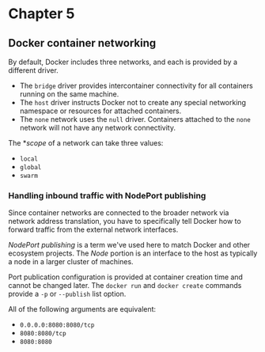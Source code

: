 # Chapter 5

## Docker container networking

By default, Docker includes three networks, and each is provided by
a different driver.

+ The `bridge` driver provides intercontainer connectivity for all
containers running on the same machine.
+ The `host` driver instructs Docker not to create any
special
networking namespace or resources for attached containers.
+ The `none` network uses the `null` driver. Containers attached
to the `none` network will not have any network connectivity.

The **scope* of a network can take three values:

+ `local`
+ `global`
+ `swarm`

### Handling inbound traffic with NodePort publishing

Since container networks are connected to the broader network via
network address translation, you have to specifically tell Docker
how to forward traffic from the external network interfaces.

*NodePort publishing* is a term we've used here to match Docker
and other ecosystem projects. The *Node* portion is an interface
to the host as typically a node in a larger cluster of machines.

Port publication configuration is provided at container creation
time and cannot be changed later. The `docker run` and
`docker create` commands provide a `-p` or `--publish` list option.

All of the following arguments are equivalent:

+ `0.0.0.0:8080:8080/tcp`
+ `8080:8080/tcp`
+ `8080:8080`
